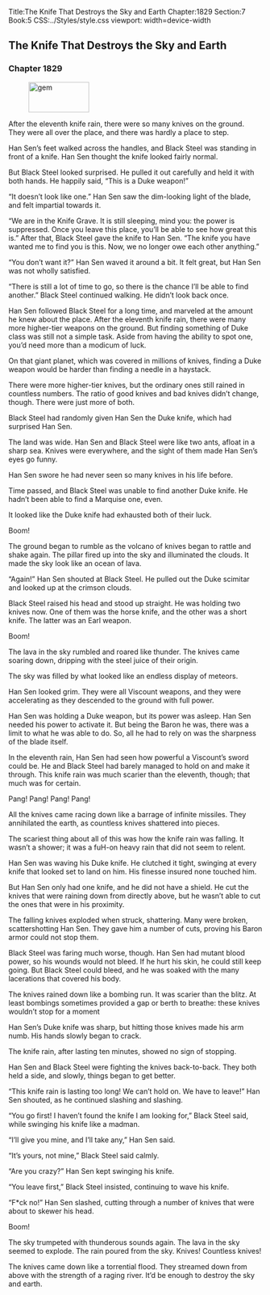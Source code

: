 Title:The Knife That Destroys the Sky and Earth 
Chapter:1829 
Section:7 
Book:5 
CSS:../Styles/style.css 
viewport: width=device-width
  
## The Knife That Destroys the Sky and Earth
### Chapter 1829 
<figure>
	<img src="../Images/gem.gif" alt="gem" id="gem" width="120" height="60" />
</figure>
  

  
  After the eleventh knife rain, there were so many knives on the ground. They were all over the place, and there was hardly a place to step.

Han Sen’s feet walked across the handles, and Black Steel was standing in front of a knife. Han Sen thought the knife looked fairly normal.

But Black Steel looked surprised. He pulled it out carefully and held it with both hands. He happily said, “This is a Duke weapon!”

“It doesn’t look like one.” Han Sen saw the dim-looking light of the blade, and felt impartial towards it.

“We are in the Knife Grave. It is still sleeping, mind you: the power is suppressed. Once you leave this place, you’ll be able to see how great this is.” After that, Black Steel gave the knife to Han Sen. “The knife you have wanted me to find you is this. Now, we no longer owe each other anything.”

“You don’t want it?” Han Sen waved it around a bit. It felt great, but Han Sen was not wholly satisfied.

“There is still a lot of time to go, so there is the chance I’ll be able to find another.” Black Steel continued walking. He didn’t look back once.

Han Sen followed Black Steel for a long time, and marveled at the amount he knew about the place. After the eleventh knife rain, there were many more higher-tier weapons on the ground. But finding something of Duke class was still not a simple task. Aside from having the ability to spot one, you’d need more than a modicum of luck.

On that giant planet, which was covered in millions of knives, finding a Duke weapon would be harder than finding a needle in a haystack.

There were more higher-tier knives, but the ordinary ones still rained in countless numbers. The ratio of good knives and bad knives didn’t change, though. There were just more of both.

Black Steel had randomly given Han Sen the Duke knife, which had surprised Han Sen.

The land was wide. Han Sen and Black Steel were like two ants, afloat in a sharp sea. Knives were everywhere, and the sight of them made Han Sen’s eyes go funny.

Han Sen swore he had never seen so many knives in his life before.

Time passed, and Black Steel was unable to find another Duke knife. He hadn’t been able to find a Marquise one, even.

It looked like the Duke knife had exhausted both of their luck.

Boom!

The ground began to rumble as the volcano of knives began to rattle and shake again. The pillar fired up into the sky and illuminated the clouds. It made the sky look like an ocean of lava.

“Again!” Han Sen shouted at Black Steel. He pulled out the Duke scimitar and looked up at the crimson clouds.

Black Steel raised his head and stood up straight. He was holding two knives now. One of them was the horse knife, and the other was a short knife. The latter was an Earl weapon.

Boom!

The lava in the sky rumbled and roared like thunder. The knives came soaring down, dripping with the steel juice of their origin.

The sky was filled by what looked like an endless display of meteors.

Han Sen looked grim. They were all Viscount weapons, and they were accelerating as they descended to the ground with full power.

Han Sen was holding a Duke weapon, but its power was asleep. Han Sen needed his power to activate it. But being the Baron he was, there was a limit to what he was able to do. So, all he had to rely on was the sharpness of the blade itself.

In the eleventh rain, Han Sen had seen how powerful a Viscount’s sword could be. He and Black Steel had barely managed to hold on and make it through. This knife rain was much scarier than the eleventh, though; that much was for certain.

Pang! Pang! Pang! Pang!

All the knives came racing down like a barrage of infinite missiles. They annihilated the earth, as countless knives shattered into pieces.

The scariest thing about all of this was how the knife rain was falling. It wasn’t a shower; it was a fuH-on heavy rain that did not seem to relent.

Han Sen was waving his Duke knife. He clutched it tight, swinging at every knife that looked set to land on him. His finesse insured none touched him.

But Han Sen only had one knife, and he did not have a shield. He cut the knives that were raining down from directly above, but he wasn’t able to cut the ones that were in his proximity.

The falling knives exploded when struck, shattering. Many were broken, scattershotting Han Sen. They gave him a number of cuts, proving his Baron armor could not stop them.

Black Steel was faring much worse, though. Han Sen had mutant blood power, so his wounds would not bleed. If he hurt his skin, he could still keep going. But Black Steel could bleed, and he was soaked with the many lacerations that covered his body.

The knives rained down like a bombing run. It was scarier than the blitz. At least bombings sometimes provided a gap or berth to breathe: these knives wouldn’t stop for a moment

Han Sen’s Duke knife was sharp, but hitting those knives made his arm numb. His hands slowly began to crack.

The knife rain, after lasting ten minutes, showed no sign of stopping.

Han Sen and Black Steel were fighting the knives back-to-back. They both held a side, and slowly, things began to get better.

“This knife rain is lasting too long! We can’t hold on. We have to leave!” Han Sen shouted, as he continued slashing and slashing.

“You go first! I haven’t found the knife I am looking for,” Black Steel said, while swinging his knife like a madman.

“I’ll give you mine, and I’ll take any,” Han Sen said.

“It’s yours, not mine,” Black Steel said calmly.

“Are you crazy?” Han Sen kept swinging his knife.

“You leave first,” Black Steel insisted, continuing to wave his knife.

“F*ck no!” Han Sen slashed, cutting through a number of knives that were about to skewer his head.

Boom!

The sky trumpeted with thunderous sounds again. The lava in the sky seemed to explode. The rain poured from the sky. Knives! Countless knives!

The knives came down like a torrential flood. They streamed down from above with the strength of a raging river. It’d be enough to destroy the sky and earth.
